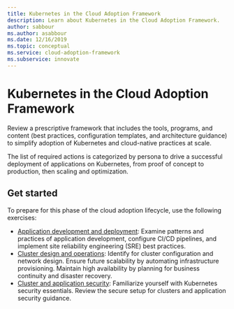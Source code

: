 ```yaml
---
title: Kubernetes in the Cloud Adoption Framework
description: Learn about Kubernetes in the Cloud Adoption Framework.
author: sabbour
ms.author: asabbour
ms.date: 12/16/2019
ms.topic: conceptual
ms.service: cloud-adoption-framework
ms.subservice: innovate
---
```


<!-- cSpell:ignore asabbour sabbour -->

# Kubernetes in the Cloud Adoption Framework

Review a prescriptive framework that includes the tools, programs, and content (best practices, configuration templates, and architecture guidance) to simplify adoption of Kubernetes and cloud-native practices at scale.

The list of required actions is categorized by persona to drive a successful deployment of applications on Kubernetes, from proof of concept to production, then scaling and optimization.

## Get started

To prepare for this phase of the cloud adoption lifecycle, use the following exercises:

- [Application development and deployment](./application-development.md): Examine patterns and practices of application development, configure CI/CD pipelines, and implement site reliability engineering (SRE) best practices.
- [Cluster design and operations](./cluster-design-operations.md): Identify for cluster configuration and network design. Ensure future scalability by automating infrastructure provisioning. Maintain high availability by planning for business continuity and disaster recovery.
- [Cluster and application security](./cluster-application-security.md): Familiarize yourself with Kubernetes security essentials. Review the secure setup for clusters and application security guidance.
